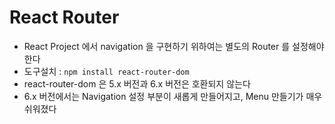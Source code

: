 # React Router

- React Project 에서 navigation 을 구현하기 위하여는 별도의 Router 를 설정해야 한다
- 도구설치 : `npm install react-router-dom`
- react-router-dom 은 5.x 버전과 6.x 버전은 호환되지 않는다
- 6.x 버전에서는 Navigation 설정 부분이 새롭게 만들어지고, Menu 만들기가 매우 쉬워졌다
